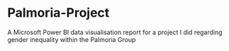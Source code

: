 # Palmoria-Project
A Microsoft Power BI data visualisation report for a project I did regarding gender inequality within the Palmoria Group
